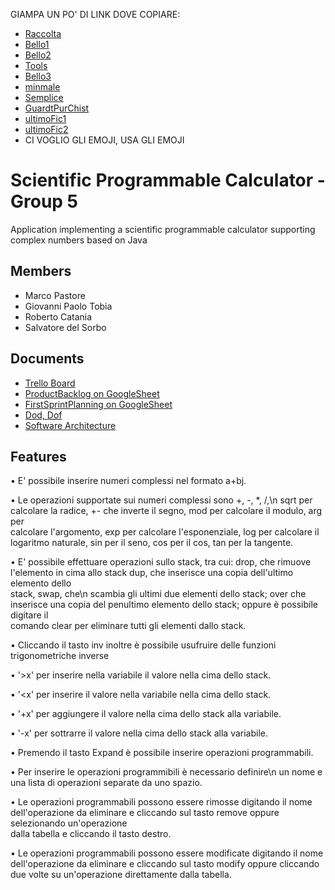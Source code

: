 GIAMPA UN PO' DI LINK DOVE COPIARE:
- [Raccolta](https://github.com/matiassingers/awesome-readme)
- [Bello1](https://github.com/Hexworks/zircon#readme)
- [Bello2](https://github.com/othneildrew/Best-README-Template)
- [Tools](https://github.com/abhisheknaiidu/awesome-github-profile-readme)
- [Bello3](https://github.com/L0garithmic/FastColabCopy#readme)
- [minmale](https://github.com/L0garithmic/FastColabCopy#readme)
- [Semplice](https://github.com/PostHog/posthog#readme)
- [GuardtPurChist](https://github.com/Redocly/redoc#readme)
- [ultimoFic1](https://github.com/shama/gaze#readme)
- [ultimoFic2](https://github.com/thelounge/thelounge#readme)
- CI VOGLIO GLI EMOJI, USA GLI EMOJI


# Scientific Programmable Calculator -  Group 5

Application implementing a
scientific programmable calculator
supporting complex numbers
based on Java

## Members
- Marco Pastore
- Giovanni Paolo Tobia
- Roberto Catania
- Salvatore del Sorbo


## Documents
- [Trello Board](https://trello.com/b/pMJVqzBj/complex-calculator)
- [ProductBacklog on GoogleSheet](https://docs.google.com/spreadsheets/d/14UquHFHBIGx-HTueg0Jz7TeBvM6C4fpM-KOCCMaoxsU/edit#gid=0)
- [FirstSprintPlanning on GoogleSheet](https://docs.google.com/spreadsheets/d/14UquHFHBIGx-HTueg0Jz7TeBvM6C4fpM-KOCCMaoxsU/edit#gid=623614192)
- [Dod, Dof](https://docs.google.com/spreadsheets/d/14UquHFHBIGx-HTueg0Jz7TeBvM6C4fpM-KOCCMaoxsU/edit#gid=1751564930)
- [Software Architecture](https://docs.google.com/document/d/1LJW1D86G4Fjmwc3ORH5G7jr4w8MLYj2CTo4fMrzn9iU/edit)


## Features
 • E' possibile inserire numeri complessi nel formato a+bj.
 
 • Le operazioni supportate sui numeri complessi sono +, -, *, /,\n   sqrt per calcolare la radice, +- che inverte il segno, mod per calcolare il modulo, arg per         
   calcolare l'argomento, exp per calcolare l'esponenziale, log per calcolare il logaritmo naturale, sin per il seno, cos per il cos, tan per la tangente.
   
 • E' possibile effettuare operazioni sullo stack, tra cui: drop, che rimuove l'elemento in cima allo stack dup, che inserisce una copia dell'ultimo elemento dello    
   stack, swap, che\n   scambia gli ultimi due elementi dello stack; over che inserisce una copia del penultimo elemento dello stack; oppure è possibile digitare il    
   comando clear per eliminare tutti gli elementi dallo stack.
   
 • Cliccando il tasto inv inoltre è possibile usufruire delle funzioni trigonometriche inverse       
 
 • '>x' per inserire nella variabile il valore nella cima dello stack.
 
 • '<x' per inserire il valore nella variabile nella cima dello stack.
 
 • '+x' per aggiungere il valore nella cima dello stack alla variabile.
 
 • '-x' per sottrarre il valore nella cima dello stack alla variabile.
 
 • Premendo il tasto Expand è possibile inserire operazioni programmabili.
 
 • Per inserire le operazioni programmibili è necessario definire\n   un nome e una lista di operazioni separate da uno spazio.
 
 • Le operazioni programmabili possono essere rimosse digitando il nome dell'operazione da eliminare e cliccando sul tasto remove oppure selezionando un'operazione      
   dalla tabella e cliccando il tasto destro.
 
 • Le operazioni programmabili possono essere modificate digitando il nome dell'operazione da eliminare e cliccando sul tasto modify oppure cliccando due volte su 
   un'operazione direttamente dalla tabella.
